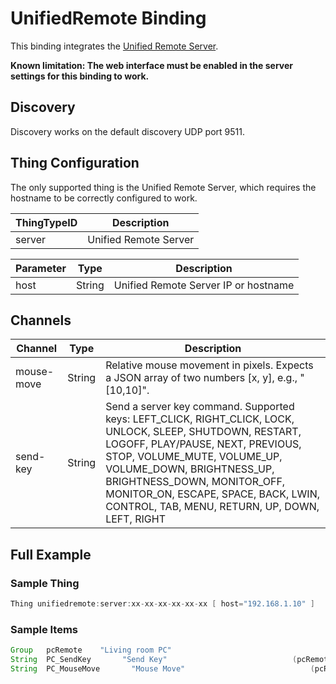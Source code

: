 # UnifiedRemote Binding

This binding integrates the [Unified Remote Server](https://www.unifiedremote.com/).

<b>Known limitation: The web interface must be enabled in the server settings for this binding to work.</b>

## Discovery

Discovery works on the default discovery UDP port 9511.

## Thing Configuration

The only supported thing is the Unified Remote Server, which requires the hostname to be correctly configured to work.

| ThingTypeID | Description               |
|-------------|---------------------------|
| server      | Unified Remote Server     |

| Parameter | Type   | Description                             |
|-----------|--------|-----------------------------------------|
| host      | String | Unified Remote Server IP or hostname    |

## Channels

| Channel     | Type   | Description                                                                                                                                                                                                                                           |
|-------------|--------|-------------------------------------------------------------------------------------------------------------------------------------------------------------------------------------------------------------------------------------------------------|
| mouse-move  | String | Relative mouse movement in pixels. Expects a JSON array of two numbers [x, y], e.g., "[10,10]".                                                                                                                                                |
| send-key    | String | Send a server key command. Supported keys: LEFT_CLICK, RIGHT_CLICK, LOCK, UNLOCK, SLEEP, SHUTDOWN, RESTART, LOGOFF, PLAY/PAUSE, NEXT, PREVIOUS, STOP, VOLUME_MUTE, VOLUME_UP, VOLUME_DOWN, BRIGHTNESS_UP, BRIGHTNESS_DOWN, MONITOR_OFF, MONITOR_ON, ESCAPE, SPACE, BACK, LWIN, CONTROL, TAB, MENU, RETURN, UP, DOWN, LEFT, RIGHT |

## Full Example

### Sample Thing

```java
Thing unifiedremote:server:xx-xx-xx-xx-xx-xx [ host="192.168.1.10" ]
```

### Sample Items

```java
Group   pcRemote    "Living room PC"
String  PC_SendKey       "Send Key"                            (pcRemote)   {  channel="unifiedremote:server:xx-xx-xx-xx-xx-xx:send-key" }
String  PC_MouseMove       "Mouse Move"                            (pcRemote)   { channel="unifiedremote:server:xx-xx-xx-xx-xx-xx:mouse-move" }
```
